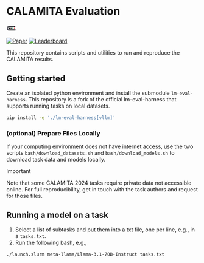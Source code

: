 # CALAMITA Evaluation

<div style="max-width: 64px;">
  <img src="/img/logo_calamita.png" alt="CALAMITA LOGO" style="width: 40%; height: auto;">
</div>

[![Paper](https://img.shields.io/badge/Paper-CLiC%20IT-red)](https://clic2024.ilc.cnr.it/wp-content/uploads/2024/12/116_calamita_preface_long.pdf)
[![Leaderboard](https://img.shields.io/badge/Leaderboard-live-yellow)](https://calamita-ailc.github.io/calamita2024/)

This repository contains scripts and utilities to run and reproduce the CALAMITA results.

## Getting started

Create an isolated python environment and install the submodule `lm-eval-harness`.
This repository is a fork of the official lm-eval-harness that supports running tasks on local datasets.


```bash
pip install -e './lm-eval-harness[vllm]'
```

### (optional) Prepare Files Locally

If your computing environment does not have internet access, use the two scripts `bash/download_datasets.sh` and `bash/download_models.sh` to download task data and models locally.

> [!IMPORTANT]
> Note that some CALAMITA 2024 tasks require private data not accessible online. For full reproducibility, get in touch with the task authors and request for those files.

## Running a model on a task

1. Select a list of subtasks and put them into a txt file, one per line, e.g., in a `tasks.txt`.
2. Run the following bash, e.g.,

```bash
./launch.slurm meta-llama/Llama-3.1-70B-Instruct tasks.txt
```

